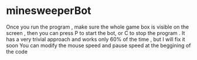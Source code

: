 # minesweeperBot
Once you run the program , make sure the whole game box is visible on the screen , then you can press P to start the bot, or C to stop the program .
It has a very trivial approach and works only 60% of the time , but I will fix it soon 
You can modify the mouse speed and pause speed at the beggining of the code 

